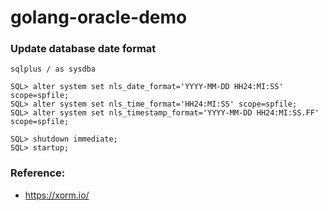 # golang-oracle-demo

### Update database date format
```shell
sqlplus / as sysdba

SQL> alter system set nls_date_format='YYYY-MM-DD HH24:MI:SS' scope=spfile;
SQL> alter system set nls_time_format='HH24:MI:SS' scope=spfile;
SQL> alter system set nls_timestamp_format='YYYY-MM-DD HH24:MI:SS.FF' scope=spfile;

SQL> shutdown immediate;
SQL> startup;
```

### Reference:
- https://xorm.io/